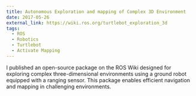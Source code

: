 ```yaml
---
title: Autonomous Exploration and mapping of Complex 3D Environment
date: 2017-05-26
external_link: https://wiki.ros.org/turtlebot_exploration_3d
tags:
  - ROS
  - Robotics
  - Turtlebot
  - Activate Mapping
---
```


I published an open-source package on the ROS Wiki designed for exploring complex three-dimensional environments using a ground robot equipped with a ranging sensor. This package enables efficient navigation and mapping in challenging environments.

<!--more-->

